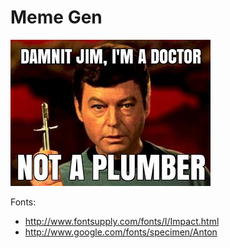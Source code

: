 Meme Gen
========

![bones](bones-example.jpg)

Fonts:
* http://www.fontsupply.com/fonts/I/Impact.html
* http://www.google.com/fonts/specimen/Anton